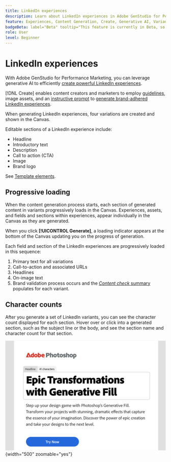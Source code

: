 ```yaml
---
title: LinkedIn experiences
description: Learn about LinkedIn experiences in Adobe GenStudio for Performance Marketing.
feature: Experiences, Content Generation, Create, Generative AI, Variant Generation
badgeBeta: label="Beta" tooltip="This feature is currently in Beta, so some functionality may be limited or subject to change."
role: User
level: Beginner
---
```

# LinkedIn experiences

With Adobe GenStudio for Performance Marketing, you can leverage generative AI to efficiently [create powerful LinkedIn experiences](/help/user-guide/create/create-linkedin.md).

[!DNL Create] enables content creators and marketers to employ [guidelines](/help/user-guide/guidelines/overview.md), image assets, and an [instructive prompt](/help/user-guide/effective-prompts.md) to [generate brand-adhered LinkedIn experiences](/help/user-guide/create/create-email-experience.md).

When generating LinkedIn experiences, four variations are created and shown in the Canvas.

Editable sections of a LinkedIn experience include:

* Headline
* Introductory text
* Description
* Call to action (CTA)
* Image
* Brand logo

See [Template elements](/help/user-guide/content/use-templates.md#template-elements).

## Progressive loading

When the content generation process starts, each section of generated content in variants progressively loads in the Canvas. Experiences, assets, and fields and sections within experiences, appear individually in the Canvas as they are generated.

When you click **[!UICONTROL Generate]**, a loading indicator appears at the bottom of the Canvas updating you on the progress of generation.

Each field and section of the LinkedIn experiences are progressively loaded in this sequence:

1. Primary text for all variations
1. Call-to-action and associated URLs
1. Headlines
1. On-image text
1. Brand validation process occurs and the [_Content check_ summary](/help/user-guide/guidelines/brand-validation.md#content-check-summary) populates for each variant.

## Character counts

After you generate a set of LinkedIn variants, you can see the character count displayed for each section. Hover over or click into a generated section, such as the subject line or the body, and see the section name and character count for that section.

![Character count](/help/assets/character-count.png){width="500" zoomable="yes"}

